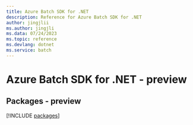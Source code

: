 ```yaml
---
title: Azure Batch SDK for .NET
description: Reference for Azure Batch SDK for .NET
author: jingjlii
ms.author: jingjli
ms.data: 07/24/2023
ms.topic: reference
ms.devlang: dotnet
ms.service: batch
---
```

# Azure Batch SDK for .NET - preview
## Packages - preview
[!INCLUDE [packages](batch-index.md)]